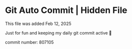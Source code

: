 # Git Auto Commit | Hidden File

This file was added Feb 12, 2025

Just for fun and keeping my daily git commit active 🤪

commit number: 807105

